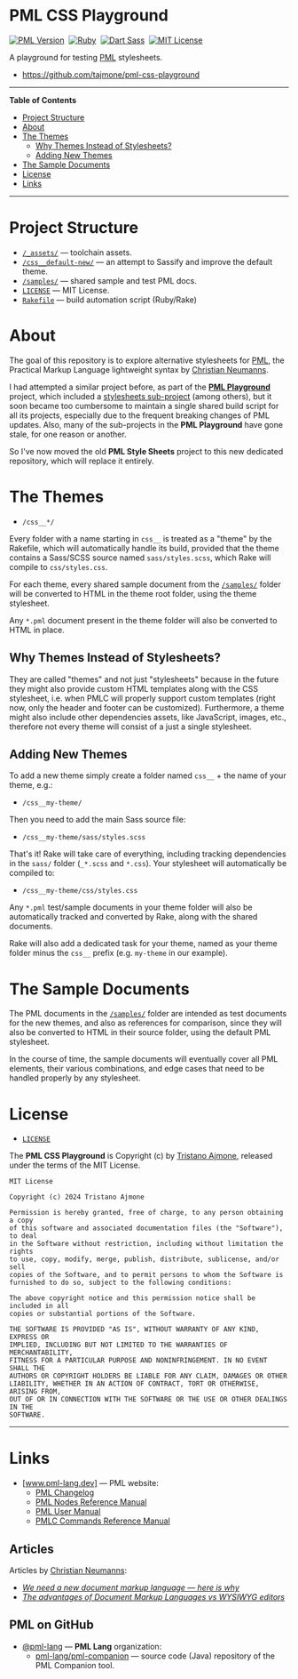 # PML CSS Playground

[![PML Version][PML badge]][Get PML]&nbsp;
[![Ruby][Ruby badge]][Ruby link]&nbsp;
[![Dart Sass][sass badge]][sass link]&nbsp;
[![MIT License][License badge]][LICENSE]&nbsp;

A playground for testing [PML] stylesheets.

- <https://github.com/tajmone/pml-css-playground>

-----

**Table of Contents**

<!-- MarkdownTOC autolink="true" bracket="round" autoanchor="false" lowercase="only_ascii" uri_encoding="true" levels="1,2,3" -->

- [Project Structure](#project-structure)
- [About](#about)
- [The Themes](#the-themes)
    - [Why Themes Instead of Stylesheets?](#why-themes-instead-of-stylesheets)
    - [Adding New Themes](#adding-new-themes)
- [The Sample Documents](#the-sample-documents)
- [License](#license)
- [Links](#links)

<!-- /MarkdownTOC -->

-----

# Project Structure

- [`/_assets/`][_assets/] — toolchain assets.
- [`/css__default-new/`][css__default-new/] — an attempt to Sassify and improve the default theme.
- [`/samples/`][samples/] — shared sample and test PML docs.
- [`LICENSE`][LICENSE] — MIT License.
- [`Rakefile`][Rakefile] — build automation script (Ruby/Rake)


# About

The goal of this repository is to explore alternative stylesheets for [PML], the Practical Markup Language lightweight syntax by [Christian Neumanns].

I had attempted a similar project before, as part of the **[PML Playground]** project, which included a [stylesheets sub-project] (among others), but it soon became too cumbersome to maintain a single shared build script for all its projects, especially due to the frequent breaking changes of PML updates. Also, many of the sub-projects in the **PML Playground** have gone stale, for one reason or another.

So I've now moved the old **PML Style Sheets** project to this new dedicated repository, which will replace it entirely.


# The Themes

- `/css__*/`

Every folder with a name starting in `css__` is treated as a "theme" by the Rakefile, which will automatically handle its build, provided that the theme contains a Sass/SCSS source named `sass/styles.scss`, which Rake will compile to `css/styles.css`.

For each theme, every shared sample document from the [`/samples/`][samples/] folder will be converted to HTML in the theme root folder, using the theme stylesheet.

Any `*.pml` document present in the theme folder will also be converted to HTML in place.

## Why Themes Instead of Stylesheets?

They are called "themes" and not just "stylesheets" because in the future they might also provide custom HTML templates along with the CSS stylesheet, i.e. when PMLC will properly support custom templates (right now, only the header and footer can be customized). Furthermore, a theme might also include other dependencies assets, like JavaScript, images, etc., therefore not every theme will consist of a just a single stylesheet.

## Adding New Themes

To add a new theme simply create a folder named `css__` + the name of your theme, e.g.:

- `/css__my-theme/`

Then you need to add the main Sass source file:

- `/css__my-theme/sass/styles.scss`

That's it! Rake will take care of everything, including tracking dependencies in the `sass/` folder (`_*.scss` and `*.css`). Your stylesheet will automatically be compiled to:

- `/css__my-theme/css/styles.css`

Any `*.pml` test/sample documents in your theme folder will also be automatically tracked and converted by Rake, along with the shared documents.

Rake will also add a dedicated task for your theme, named as your theme folder minus the `css__` prefix (e.g. `my-theme` in our example).


# The Sample Documents

The PML documents in the [`/samples/`][samples/] folder are intended as test documents for the new themes, and also as references for comparison, since they will also be converted to HTML in their source folder, using the default PML stylesheet.

In the course of time, the sample documents will eventually cover all PML elements, their various combinations, and edge cases that need to be handled properly by any stylesheet.


# License

- [`LICENSE`][LICENSE]

The **PML CSS Playground** is Copyright (c) by [Tristano Ajmone], released under the terms of the MIT License.

```
MIT License

Copyright (c) 2024 Tristano Ajmone

Permission is hereby granted, free of charge, to any person obtaining a copy
of this software and associated documentation files (the "Software"), to deal
in the Software without restriction, including without limitation the rights
to use, copy, modify, merge, publish, distribute, sublicense, and/or sell
copies of the Software, and to permit persons to whom the Software is
furnished to do so, subject to the following conditions:

The above copyright notice and this permission notice shall be included in all
copies or substantial portions of the Software.

THE SOFTWARE IS PROVIDED "AS IS", WITHOUT WARRANTY OF ANY KIND, EXPRESS OR
IMPLIED, INCLUDING BUT NOT LIMITED TO THE WARRANTIES OF MERCHANTABILITY,
FITNESS FOR A PARTICULAR PURPOSE AND NONINFRINGEMENT. IN NO EVENT SHALL THE
AUTHORS OR COPYRIGHT HOLDERS BE LIABLE FOR ANY CLAIM, DAMAGES OR OTHER
LIABILITY, WHETHER IN AN ACTION OF CONTRACT, TORT OR OTHERWISE, ARISING FROM,
OUT OF OR IN CONNECTION WITH THE SOFTWARE OR THE USE OR OTHER DEALINGS IN THE
SOFTWARE.

```

-------------------------------------------------------------------------------

# Links

- [www.pml-lang.dev] — PML website:
    + [PML Changelog]
    + [PML Nodes Reference Manual]
    + [PML User Manual]
    + [PMLC Commands Reference Manual]

<!-- MarkdownTOC:excluded -->
## Articles

Articles by [Christian Neumanns]:

- [_We need a new document markup language — here is why_][2019article]
- _[The advantages of Document Markup Languages vs WYSIWYG editors]_

<!-- MarkdownTOC:excluded -->
## PML on GitHub

- [@pml-lang] — __PML Lang__ organization:
    + [pml-lang/pml-companion] — source code (Java) repository of the PML Companion tool.

<!-----------------------------------------------------------------------------
                               REFERENCE LINKS
------------------------------------------------------------------------------>

<!-- PML -->

[www.pml-lang.dev]: https://www.pml-lang.dev "Visit PML website"
[PML]: https://www.pml-lang.dev "Visit PML website"
[Get PML]: https://www.pml-lang.dev/downloads/install.html "Go to the PML download page"
[PML binaries]: https://www.pml-lang.dev/downloads/install.html "Download precompiled PML binaries"

<!-- PML Docs & Articles -->

[PML Changelog]: https://www.pml-lang.dev/docs/changelog/index.html "View the PML Changelog"
[PML Nodes Reference Manual]: https://www.pml-lang.dev/docs/reference_manual/index.html "Read the online PML Nodes Reference Manual"
[PML User Manual]: https://www.pml-lang.dev/docs/user_manual/index.html "Read the online PML User Manual"
[PMLC Commands Reference Manual]: https://www.pml-lang.dev/docs/commands_manual/index.html "Read the online PMLC Commands Reference Manual"

[2019article]: https://www.freecodecamp.org/news/we-need-a-new-document-markup-language-c22e0ec44e15/ "Read full article at freeCodeCamp"
[The advantages of Document Markup Languages vs WYSIWYG editors]: https://www.pml-lang.dev/docs/articles/advantages-markup-language-vs-word-processor/index.html "Read full article at PMl website"

<!-- PML GitHub -->

[@pml-lang]: https://github.com/pml-lang "View GitHub profile of the Practical Markup Language organization"
[pml-lang/pml-companion]: https://github.com/pml-lang/pml-companion "Visit repository on GitHub"

<!-- PML Playground -->

[PML Playground]: https://github.com/tajmone/pml-playground "Visit the PML Playground repository at GitHub"
[stylesheets sub-project]: https://github.com/tajmone/pml-playground/tree/main/stylesheets "PML Playground » PML Style Sheets"


<!-- badges -->

[PML badge]: https://img.shields.io/badge/PML-4.0.0-yellow "Supported PML version (click for PML Companion download page)"

[License badge]: https://img.shields.io/badge/License-MIT-blue

[sass badge]: https://img.shields.io/badge/Dart_Sass-1.77.8-yellow
[sass link]: https://github.com/sass/dart-sass/releases/tag/1.77.8 "download Dart Sass v1.77.8"

[ruby badge]: https://img.shields.io/badge/Ruby-3.2.2-yellow
[ruby link]: https://rubyinstaller.org/downloads/ "download RubyInstaller"

<!-- project folders and files -->

[_assets/]: ./_assets/
[css__default-new/]: ./css__default-new/
[samples/]: ./samples/

[LICENSE]: ./LICENSE "View MIT License"
[Rakefile]: ./Rakefile

<!-- people -->

[Christian Neumanns]: https://github.com/pml-lang "View Christian Neumanns's GitHub profile"
[Tristano Ajmone]: https://github.com/tajmone "View Tristano Ajmone's GitHub profile"

<!-- EOF -->

